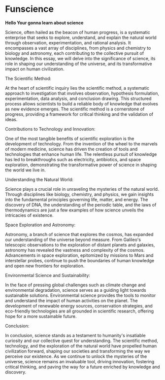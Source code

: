 # Funscience



**Hello Your gonna learn about science**





Science, often hailed as the beacon of human progress, is a systematic enterprise that seeks to explore, understand, and explain the natural world through observation, experimentation, and rational analysis. It encompasses a vast array of disciplines, from physics and chemistry to biology and astronomy, each contributing to the collective pursuit of knowledge. In this essay, we will delve into the significance of science, its role in shaping our understanding of the universe, and its transformative impact on human civilization.

The Scientific Method:

At the heart of scientific inquiry lies the scientific method, a systematic approach to investigation that involves observation, hypothesis formulation, experimentation, data analysis, and conclusion drawing. This structured process allows scientists to build a reliable body of knowledge that evolves as new evidence emerges. The scientific method is a cornerstone of progress, providing a framework for critical thinking and the validation of ideas.

Contributions to Technology and Innovation:

One of the most tangible benefits of scientific exploration is the development of technology. From the invention of the wheel to the marvels of modern medicine, science has driven the creation of tools and technologies that enhance human life. The relentless pursuit of knowledge has led to breakthroughs such as electricity, antibiotics, and space exploration, demonstrating the transformative power of science in shaping the world we live in.

Understanding the Natural World:

Science plays a crucial role in unraveling the mysteries of the natural world. Through disciplines like biology, chemistry, and physics, we gain insights into the fundamental principles governing life, matter, and energy. The discovery of DNA, the understanding of the periodic table, and the laws of thermodynamics are just a few examples of how science unveils the intricacies of existence.

Space Exploration and Astronomy:

Astronomy, a branch of science that explores the cosmos, has expanded our understanding of the universe beyond measure. From Galileo's telescopic observations to the exploration of distant planets and galaxies, astronomy has revealed the vastness and complexity of the cosmos. Advancements in space exploration, epitomized by missions to Mars and interstellar probes, continue to push the boundaries of human knowledge and open new frontiers for exploration.

Environmental Science and Sustainability:

In the face of pressing global challenges such as climate change and environmental degradation, science serves as a guiding light towards sustainable solutions. Environmental science provides the tools to monitor and understand the impact of human activities on the planet. The development of renewable energy sources, conservation strategies, and eco-friendly technologies are all grounded in scientific research, offering hope for a more sustainable future.

Conclusion:

In conclusion, science stands as a testament to humanity's insatiable curiosity and our collective quest for understanding. The scientific method, technology, and the exploration of the natural world have propelled human civilization forward, shaping our societies and transforming the way we perceive our existence. As we continue to unlock the mysteries of the universe, science remains an invaluable tool, driving innovation, fostering critical thinking, and paving the way for a future enriched by knowledge and discovery.






